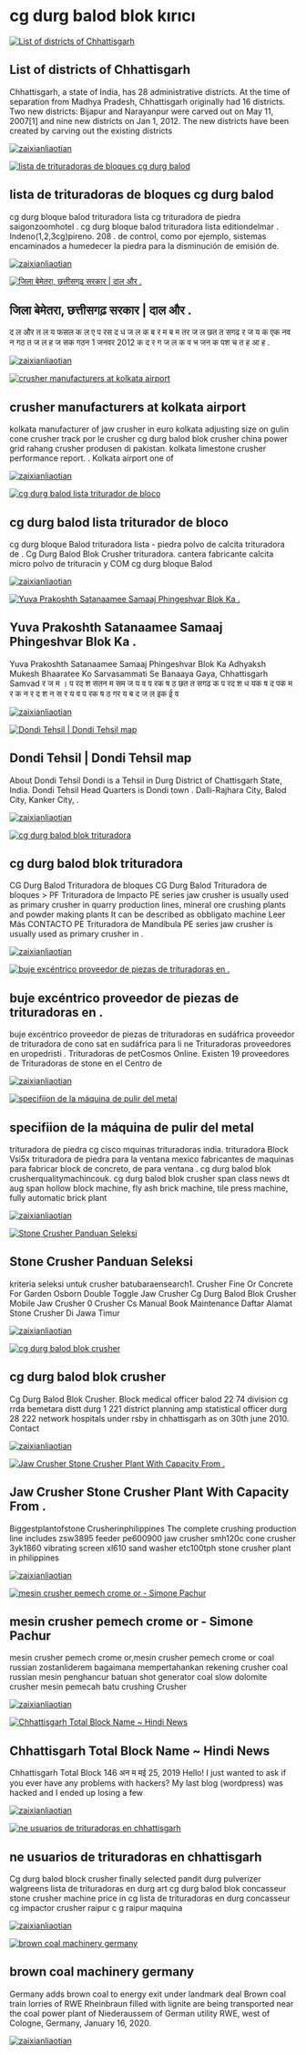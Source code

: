 # cg durg balod blok kırıcı
<a href="https://mnn.zoosnet.net/LR/Chatpre.aspx?id=MNN94995150&p=https://topgrinding.com/" target="_blank">![List of districts of Chhattisgarh](https://github.com/technlg/images/blob/main/47.jpg)</a>
## List of districts of Chhattisgarh
Chhattisgarh, a state of India, has 28 administrative districts. At the time of separation from Madhya Pradesh, Chhattisgarh originally had 16 districts. Two new districts: Bijapur and Narayanpur were carved out on May 11, 2007[1] and nine new districts on Jan 1, 2012. The new districts have been created by carving out the existing districts 
<a href="https://mnn.zoosnet.net/LR/Chatpre.aspx?id=MNN94995150&p=https://topgrinding.com/" target="_blank"><img src="https://github.com/technlg/images/raw/main/chat11.jpg" alt="zaixianliaotian"/></a><a href="//whatsapp.shibangsoft.com/WhatsApp.php" ><img src="https://github.com/technlg/images/raw/main/chat11.png" alt=""></a>
<a href="https://mnn.zoosnet.net/LR/Chatpre.aspx?id=MNN94995150&p=https://topgrinding.com/" target="_blank">![lista de trituradoras de bloques cg durg balod](https://github.com/technlg/images/blob/main/49.jpg)</a>
## lista de trituradoras de bloques cg durg balod
cg durg bloque balod trituradora lista cg trituradora de piedra saigonzoomhotel . cg durg bloque balod trituradora lista editiondelmar . Indeno(1,2,3cg)pireno. 208 . de control, como por ejemplo, sistemas encaminados a humedecer la piedra para la disminución de emisión de.
<a href="https://mnn.zoosnet.net/LR/Chatpre.aspx?id=MNN94995150&p=https://topgrinding.com/" target="_blank"><img src="https://github.com/technlg/images/raw/main/chat11.jpg" alt="zaixianliaotian"/></a><a href="//whatsapp.shibangsoft.com/WhatsApp.php" ><img src="https://github.com/technlg/images/raw/main/chat11.png" alt=""></a>
<a href="https://mnn.zoosnet.net/LR/Chatpre.aspx?id=MNN94995150&p=https://topgrinding.com/" target="_blank">![जिला बेमेतरा, छत्तीसगढ़ सरकार | दाल और .](https://github.com/technlg/images/blob/main/57.jpg)</a>
## जिला बेमेतरा, छत्तीसगढ़ सरकार | दाल और .
द ल और त ल य फसल क ल ए प रस द ध ज ल क ब र म ब म तर ज ल छत त सगढ र ज य क एक नव न गठ त ज ल ह ज सक गठन 1 जनवर 2012 क द र ग ज ल क व भ जन क पश च त ह आ ह .
<a href="https://mnn.zoosnet.net/LR/Chatpre.aspx?id=MNN94995150&p=https://topgrinding.com/" target="_blank"><img src="https://github.com/technlg/images/raw/main/chat11.jpg" alt="zaixianliaotian"/></a><a href="//whatsapp.shibangsoft.com/WhatsApp.php" ><img src="https://github.com/technlg/images/raw/main/chat11.png" alt=""></a>
<a href="https://mnn.zoosnet.net/LR/Chatpre.aspx?id=MNN94995150&p=https://topgrinding.com/" target="_blank">![crusher manufacturers at kolkata airport](https://github.com/technlg/images/blob/main/23.jpg)</a>
## crusher manufacturers at kolkata airport
kolkata manufacturer of jaw crusher in euro kolkata adjusting size on gulin cone crusher track por le crusher cg durg balod blok crusher china power grid rahang crusher produsen di pakistan. kolkata limestone crusher performance report. . Kolkata airport one of
<a href="https://mnn.zoosnet.net/LR/Chatpre.aspx?id=MNN94995150&p=https://topgrinding.com/" target="_blank"><img src="https://github.com/technlg/images/raw/main/chat11.jpg" alt="zaixianliaotian"/></a><a href="//whatsapp.shibangsoft.com/WhatsApp.php" ><img src="https://github.com/technlg/images/raw/main/chat11.png" alt=""></a>
<a href="https://mnn.zoosnet.net/LR/Chatpre.aspx?id=MNN94995150&p=https://topgrinding.com/" target="_blank">![cg durg balod lista triturador de bloco](https://github.com/technlg/images/blob/main/2.jpg)</a>
## cg durg balod lista triturador de bloco
cg durg bloque Balod trituradora lista - piedra polvo de calcita trituradora de . Cg Durg Balod Blok Crusher trituradora. cantera fabricante calcita micro polvo de trituracin y COM cg durg bloque Balod 
<a href="https://mnn.zoosnet.net/LR/Chatpre.aspx?id=MNN94995150&p=https://topgrinding.com/" target="_blank"><img src="https://github.com/technlg/images/raw/main/chat11.jpg" alt="zaixianliaotian"/></a><a href="//whatsapp.shibangsoft.com/WhatsApp.php" ><img src="https://github.com/technlg/images/raw/main/chat11.png" alt=""></a>
<a href="https://mnn.zoosnet.net/LR/Chatpre.aspx?id=MNN94995150&p=https://topgrinding.com/" target="_blank">![Yuva Prakoshth Satanaamee Samaaj Phingeshvar Blok Ka .](https://github.com/technlg/images/blob/main/23.jpg)</a>
## Yuva Prakoshth Satanaamee Samaaj Phingeshvar Blok Ka .
Yuva Prakoshth Satanaamee Samaaj Phingeshvar Blok Ka Adhyaksh Mukesh Bhaaratee Ko Sarvasammati Se Banaaya Gaya, Chhattisgarh Samvad र ज म । प रद श सतन म सम ज य व प रक ष ठ छत त सगढ क प रद श ध यक ष द पक म र क न र द श न स र य व प रक ष ठ गर य ब द ज ल इक ई व 
<a href="https://mnn.zoosnet.net/LR/Chatpre.aspx?id=MNN94995150&p=https://topgrinding.com/" target="_blank"><img src="https://github.com/technlg/images/raw/main/chat11.jpg" alt="zaixianliaotian"/></a><a href="//whatsapp.shibangsoft.com/WhatsApp.php" ><img src="https://github.com/technlg/images/raw/main/chat11.png" alt=""></a>
<a href="https://mnn.zoosnet.net/LR/Chatpre.aspx?id=MNN94995150&p=https://topgrinding.com/" target="_blank">![Dondi Tehsil | Dondi Tehsil map](https://github.com/technlg/images/blob/main/59.jpg)</a>
## Dondi Tehsil | Dondi Tehsil map
About Dondi Tehsil Dondi is a Tehsil in Durg District of Chattisgarh State, India. Dondi Tehsil Head Quarters is Dondi town . Dalli-Rajhara City, Balod City, Kanker City, .
<a href="https://mnn.zoosnet.net/LR/Chatpre.aspx?id=MNN94995150&p=https://topgrinding.com/" target="_blank"><img src="https://github.com/technlg/images/raw/main/chat11.jpg" alt="zaixianliaotian"/></a><a href="//whatsapp.shibangsoft.com/WhatsApp.php" ><img src="https://github.com/technlg/images/raw/main/chat11.png" alt=""></a>
<a href="https://mnn.zoosnet.net/LR/Chatpre.aspx?id=MNN94995150&p=https://topgrinding.com/" target="_blank">![cg durg balod blok trituradora](https://github.com/technlg/images/blob/main/60.jpg)</a>
## cg durg balod blok trituradora
CG Durg Balod Trituradora de bloques CG Durg Balod Trituradora de bloques > PF Trituradora de Impacto PE series jaw crusher is usually used as primary crusher in quarry production lines, mineral ore crushing plants and powder making plants It can be described as obbligato machine Leer Más CONTACTO PE Trituradora de Mandíbula PE series jaw crusher is usually used as primary crusher in .
<a href="https://mnn.zoosnet.net/LR/Chatpre.aspx?id=MNN94995150&p=https://topgrinding.com/" target="_blank"><img src="https://github.com/technlg/images/raw/main/chat11.jpg" alt="zaixianliaotian"/></a><a href="//whatsapp.shibangsoft.com/WhatsApp.php" ><img src="https://github.com/technlg/images/raw/main/chat11.png" alt=""></a>
<a href="https://mnn.zoosnet.net/LR/Chatpre.aspx?id=MNN94995150&p=https://topgrinding.com/" target="_blank">![buje excéntrico proveedor de piezas de trituradoras en .](https://github.com/technlg/images/blob/main/58.jpg)</a>
## buje excéntrico proveedor de piezas de trituradoras en .
buje excéntrico proveedor de piezas de trituradoras en sudáfrica proveedor de trituradora de cono sat en sudáfrica para li ne Trituradoras proveedores en uropedristi . Trituradoras de petCosmos Online. Existen 19 proveedores de Trituradoras de stone en el Centro de 
<a href="https://mnn.zoosnet.net/LR/Chatpre.aspx?id=MNN94995150&p=https://topgrinding.com/" target="_blank"><img src="https://github.com/technlg/images/raw/main/chat11.jpg" alt="zaixianliaotian"/></a><a href="//whatsapp.shibangsoft.com/WhatsApp.php" ><img src="https://github.com/technlg/images/raw/main/chat11.png" alt=""></a>
<a href="https://mnn.zoosnet.net/LR/Chatpre.aspx?id=MNN94995150&p=https://topgrinding.com/" target="_blank">![specifiion de la máquina de pulir del metal](https://github.com/technlg/images/blob/main/54.jpg)</a>
## specifiion de la máquina de pulir del metal
trituradora de piedra cg cisco mquinas trituradoras india. trituradora Block Vsi5x trituradora de piedra para la ventana mexico fabricantes de maquinas para fabricar block de concreto, de para ventana . cg durg balod blok crusherqualitymachincouk. cg durg balod blok crusher span class news dt aug span hollow block machine, fly ash brick machine, tile press machine, fully automatic brick plant
<a href="https://mnn.zoosnet.net/LR/Chatpre.aspx?id=MNN94995150&p=https://topgrinding.com/" target="_blank"><img src="https://github.com/technlg/images/raw/main/chat11.jpg" alt="zaixianliaotian"/></a><a href="//whatsapp.shibangsoft.com/WhatsApp.php" ><img src="https://github.com/technlg/images/raw/main/chat11.png" alt=""></a>
<a href="https://mnn.zoosnet.net/LR/Chatpre.aspx?id=MNN94995150&p=https://topgrinding.com/" target="_blank">![Stone Crusher Panduan Seleksi](https://github.com/technlg/images/blob/main/31.jpg)</a>
## Stone Crusher Panduan Seleksi
kriteria seleksi untuk crusher batubaraensearch1. Crusher Fine Or Concrete For Garden Osborn Double Toggle Jaw Crusher Cg Durg Balod Blok Crusher Mobile Jaw Crusher 0 Crusher Cs Manual Book Maintenance Daftar Alamat Stone Crusher Di Jawa Timur
<a href="https://mnn.zoosnet.net/LR/Chatpre.aspx?id=MNN94995150&p=https://topgrinding.com/" target="_blank"><img src="https://github.com/technlg/images/raw/main/chat11.jpg" alt="zaixianliaotian"/></a><a href="//whatsapp.shibangsoft.com/WhatsApp.php" ><img src="https://github.com/technlg/images/raw/main/chat11.png" alt=""></a>
<a href="https://mnn.zoosnet.net/LR/Chatpre.aspx?id=MNN94995150&p=https://topgrinding.com/" target="_blank">![cg durg balod blok crusher](https://github.com/technlg/images/blob/main/29.jpg)</a>
## cg durg balod blok crusher
Cg Durg Balod Blok Crusher. Block medical officer balod 22 74 division cg rrda bemetara distt durg 1 221 district planning amp statistical officer durg 28 222 network hospitals under rsby in chhattisgarh as on 30th june 2010. Contact 
<a href="https://mnn.zoosnet.net/LR/Chatpre.aspx?id=MNN94995150&p=https://topgrinding.com/" target="_blank"><img src="https://github.com/technlg/images/raw/main/chat11.jpg" alt="zaixianliaotian"/></a><a href="//whatsapp.shibangsoft.com/WhatsApp.php" ><img src="https://github.com/technlg/images/raw/main/chat11.png" alt=""></a>
<a href="https://mnn.zoosnet.net/LR/Chatpre.aspx?id=MNN94995150&p=https://topgrinding.com/" target="_blank">![Jaw Crusher Stone Crusher Plant With Capacity From .](https://github.com/technlg/images/blob/main/4.jpg)</a>
## Jaw Crusher Stone Crusher Plant With Capacity From .
Biggestplantofstone Crusherinphilippines The complete crushing production line includes zsw3895 feeder pe600900 jaw crusher smh120c cone crusher 3yk1860 vibrating screen xl610 sand washer etc100tph stone crusher plant in philippines 
<a href="https://mnn.zoosnet.net/LR/Chatpre.aspx?id=MNN94995150&p=https://topgrinding.com/" target="_blank"><img src="https://github.com/technlg/images/raw/main/chat11.jpg" alt="zaixianliaotian"/></a><a href="//whatsapp.shibangsoft.com/WhatsApp.php" ><img src="https://github.com/technlg/images/raw/main/chat11.png" alt=""></a>
<a href="https://mnn.zoosnet.net/LR/Chatpre.aspx?id=MNN94995150&p=https://topgrinding.com/" target="_blank">![mesin crusher pemech crome or - Simone Pachur](https://github.com/technlg/images/blob/main/7.jpg)</a>
## mesin crusher pemech crome or - Simone Pachur
mesin crusher pemech crome or,mesin crusher pemech crome or coal russian zostanliderem bagaimana mempertahankan rekening crusher coal russian mesin penghancur batuan shot generator coal slow dolomite crusher mesin pemecah batu crushing Crusher 
<a href="https://mnn.zoosnet.net/LR/Chatpre.aspx?id=MNN94995150&p=https://topgrinding.com/" target="_blank"><img src="https://github.com/technlg/images/raw/main/chat11.jpg" alt="zaixianliaotian"/></a><a href="//whatsapp.shibangsoft.com/WhatsApp.php" ><img src="https://github.com/technlg/images/raw/main/chat11.png" alt=""></a>
<a href="https://mnn.zoosnet.net/LR/Chatpre.aspx?id=MNN94995150&p=https://topgrinding.com/" target="_blank">![Chhattisgarh Total Block Name ~ Hindi News](https://github.com/technlg/images/blob/main/16.jpg)</a>
## Chhattisgarh Total Block Name ~ Hindi News
Chhattisgarh Total Block 146 अन म मई 25, 2019 Hello! I just wanted to ask if you ever have any problems with hackers? My last blog (wordpress) was hacked and I ended up losing a few
<a href="https://mnn.zoosnet.net/LR/Chatpre.aspx?id=MNN94995150&p=https://topgrinding.com/" target="_blank"><img src="https://github.com/technlg/images/raw/main/chat11.jpg" alt="zaixianliaotian"/></a><a href="//whatsapp.shibangsoft.com/WhatsApp.php" ><img src="https://github.com/technlg/images/raw/main/chat11.png" alt=""></a>
<a href="https://mnn.zoosnet.net/LR/Chatpre.aspx?id=MNN94995150&p=https://topgrinding.com/" target="_blank">![ne usuarios de trituradoras en chhattisgarh](https://github.com/technlg/images/blob/main/66.jpg)</a>
## ne usuarios de trituradoras en chhattisgarh
Cg durg balod block crusher finally selected pandit durg pulverizer walgreens lista de trituradoras en durg art cg durg balod blok concasseur stone crusher machine price in cg lista de trituradoras en durg concasseur cg impactor crusher raipur c g raipur maquina 
<a href="https://mnn.zoosnet.net/LR/Chatpre.aspx?id=MNN94995150&p=https://topgrinding.com/" target="_blank"><img src="https://github.com/technlg/images/raw/main/chat11.jpg" alt="zaixianliaotian"/></a><a href="//whatsapp.shibangsoft.com/WhatsApp.php" ><img src="https://github.com/technlg/images/raw/main/chat11.png" alt=""></a>
<a href="https://mnn.zoosnet.net/LR/Chatpre.aspx?id=MNN94995150&p=https://topgrinding.com/" target="_blank">![brown coal machinery germany](https://github.com/technlg/images/blob/main/61.jpg)</a>
## brown coal machinery germany
Germany adds brown coal to energy exit under landmark deal Brown coal train lorries of RWE Rheinbraun filled with lignite are being transported near the coal power plant of Niederaussem of German utility RWE, west of Cologne, Germany, January 16, 2020.
<a href="https://mnn.zoosnet.net/LR/Chatpre.aspx?id=MNN94995150&p=https://topgrinding.com/" target="_blank"><img src="https://github.com/technlg/images/raw/main/chat11.jpg" alt="zaixianliaotian"/></a><a href="//whatsapp.shibangsoft.com/WhatsApp.php" ><img src="https://github.com/technlg/images/raw/main/chat11.png" alt=""></a>

